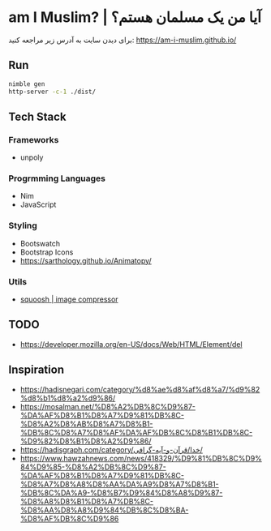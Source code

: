 # am I Muslim? | آیا من یک مسلمان هستم؟
برای دیدن سایت به آدرس زیر مراجعه کنید:
https://am-i-muslim.github.io/

## Run

```sh
nimble gen
http-server -c-1 ./dist/
```

## Tech Stack

### Frameworks
- unpoly

### Progrmming Languages
- Nim
- JavaScript

### Styling
- Bootswatch
- Bootstrap Icons
- https://sarthology.github.io/Animatopy/


### Utils
- [squoosh | image compressor](https://squoosh.app/)


## TODO
- https://developer.mozilla.org/en-US/docs/Web/HTML/Element/del


## Inspiration
- https://hadisnegari.com/category/%d8%ae%d8%af%d8%a7/%d9%82%d8%b1%d8%a2%d9%86/
- https://mosalman.net/%D8%A2%DB%8C%D9%87-%DA%AF%D8%B1%D8%A7%D9%81%DB%8C-%D8%A2%D8%AB%D8%A7%D8%B1-%DB%8C%D8%A7%D8%AF%DA%AF%DB%8C%D8%B1%DB%8C-%D9%82%D8%B1%D8%A2%D9%86/
- https://hadisgraph.com/category/خدا/قرآن-و-آیه-گرافی/
- https://www.hawzahnews.com/news/418329/%D9%81%DB%8C%D9%84%D9%85-%D8%A2%DB%8C%D9%87-%DA%AF%D8%B1%D8%A7%D9%81%DB%8C-%D8%A7%D8%A8%D8%AA%DA%A9%D8%A7%D8%B1-%DB%8C%DA%A9-%D8%B7%D9%84%D8%A8%D9%87-%D8%A8%D8%B1%D8%A7%DB%8C-%D8%AA%D8%A8%D9%84%DB%8C%D8%BA-%D8%AF%DB%8C%D9%86

